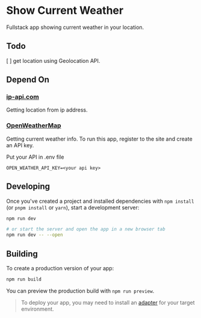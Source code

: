 # Show Current Weather

Fullstack app showing current weather in your location.

## Todo

[ ] get location using Geolocation API.

## Depend On

### [ip-api.com](https://ip-api.com/)

Getting location from ip address.

### [OpenWeatherMap](https://openweathermap.org/current)

Getting current weather info. To run this app, register to the site and create an API key.

Put your API in .env file

```
OPEN_WEATHER_API_KEY=<your api key>
```

## Developing

Once you've created a project and installed dependencies with `npm install` (or `pnpm install` or `yarn`), start a development server:

```bash
npm run dev

# or start the server and open the app in a new browser tab
npm run dev -- --open
```

## Building

To create a production version of your app:

```bash
npm run build
```

You can preview the production build with `npm run preview`.

> To deploy your app, you may need to install an [adapter](https://kit.svelte.dev/docs/adapters) for your target environment.
